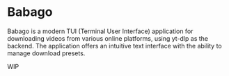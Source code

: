 # Babago

Babago is a modern TUI (Terminal User Interface) application for downloading videos from various online platforms, using yt-dlp as the backend. The application offers an intuitive text interface with the ability to manage download presets.

WIP
